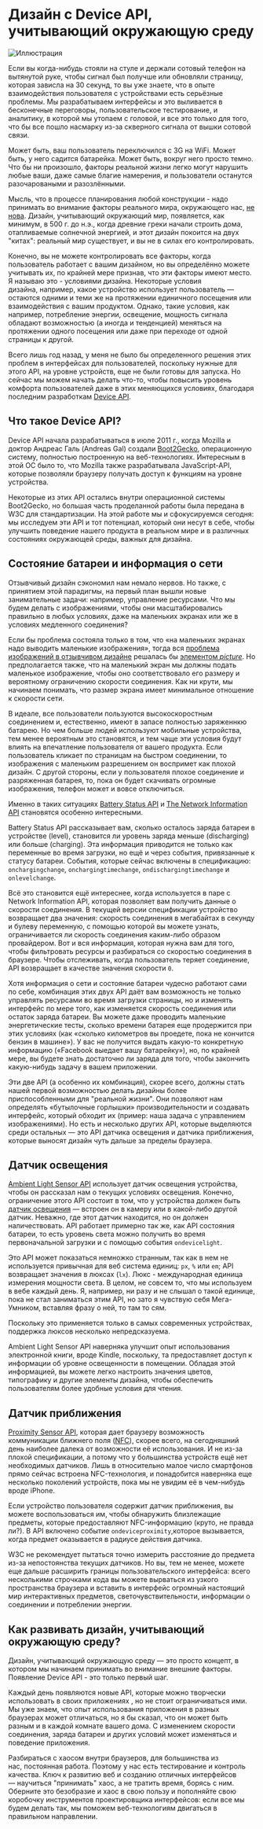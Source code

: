 # Дизайн с Device API, учитывающий окружающую среду

![Иллюстрация](img/header.jpg?raw=true&repo=environmental-design-with-the-device-api "Иллюстрация")

Если вы когда-нибудь стояли на стуле и держали сотовый телефон на вытянутой
руке, чтобы сигнал был получше или обновляли страницу, которая зависла на 30
секунд, то вы уже знаете, что в опыте взаимодействия пользователя с
устройствами есть серьёзные проблемы. Мы разрабатываем интерфейсы и это выливается в бесконечные переговоры, пользовательское тестирование, и аналитику, в которой мы утопаем с головой, и все это только для того, что бы все пошло насмарку из-за скверного сигнала от вышки сотовой связи.

Может быть, ваш пользователь переключился с 3G на WiFi. Может быть, у него садится
батарейка. Может быть, вокруг него просто темно. Что бы ни произошло, факторы реальной
жизни легко  могут нарушить любые ваши, даже самые благие намерения, и пользователи
останутся разочароваными и разозлёнными.

Мысль, что в процессе планирования любой конструкции - надо принимать во внимание факторы
реального мира, окружающего нас, [не нова][1]. Дизайн, учитывающий окружающий мир, появляется,
как минимум, в 500 г. до н.э., когда древние греки начали строить дома, отапливаемые солнечной
энергией, и этот дизайн покоится на двух "китах": реальный мир существует, и вы не в силах его
контролировать.

Конечно, вы не можете контролировать все факторы, когда пользователь работает с
вашим дизайном, но вы определённо можете учитывать их, по крайней мере признав,
что эти факторы имеют место. Я называю это - условиями дизайна. Некоторые
условия дизайна, например, какое устройство использует пользователь — остаются
одними и теми же на протяжении единичного посещения или взаимодействия с вашим
продуктом. Однако, такие условия, как например, потребление энергии, освещение,
мощность сигнала обладают возможностью (а иногда и тенденцией) меняться на
протяжении одного посещения или даже при переходе от одной страницы к другой.

Всего лишь год назад, у меня не было бы определенного решения этих проблем в интерфейсах для
пользователей, поскольку нужные для этого API, на уровне устройств, еще не были готовы для
запуска. Но сейчас мы можем начать делать что-то, чтобы повысить уровень
комфорта пользователей даже в этих меняющихся условиях, благодаря последним
разработкам [Device API][1].

## Что такое Device API?

Device API начала разрабатываться в июле 2011 г., когда Mozilla и доктор Андреас
Галь (Andreas Gal) создали [Boot2Gecko][3], операционную систему, полностью построенную
на веб-технологиях. Интересным в этой ОС было то, что Mozilla также разрабатывала
JavaScript-API, которые позволяли браузеру получать доступ к функциям на уровне устройства.

Некоторые из этих API остались внутри операционной системы Boot2Gecko, но большая часть
проделанной работы была передана в W3C для стандартизации. На этой работе мы и сфокусируемся
сегодня: мы исследуем эти API и тот потенциал, который они несут в себе, чтобы улучшить
поведение нашего продукта в реальном мире и в различных состояниях окружающей среды,
важных для дизайна.

## Состояние батареи и информация о сети

Отзывчивый дизайн сэкономил нам немало нервов. Но также, с принятием этой парадигмы, на
первый план вышли новые занимательные задачи: например, управление ресурсами. Что мы будем
делать с изображениями, чтобы они масштабировались правильно в любых условиях, даже на
маленьких экранах или же в условиях медленного соединения?

Если бы проблема состояла только в том, что «на маленьких экранах надо выводить маленькие
изображения», тогда вся [проблема изображений в отзывчивом дизайне][4] решалась бы
[элементом *picture*][5]. Но предполагается также, что на маленький экран мы должны подать
маленькое изображение, чтобы оно соответствовало его размеру и вероятному ограничению
скорости соединения. Как ни крути, мы начинаем понимать, что размер экрана имеет минимальное
отношение к скорости сети.

В идеале, все пользователи пользуются высокоскоростным соединением и, естественно, имеют
в запасе полностью заряженнкю батарею. Но чем больше людей используют мобильные
устройства, тем менее вероятным это становятся, и тем чаще эти условия будут
влиять на впечатление пользователя от вашего продукта. Если пользователь кликает по
страницам на быстром соединении, то изображения с маленьким разрешением он воспримет
как плохой дизайн. С другой стороны, если у пользователя плохое соединение и
разряженная батарея, то, пока он будет скачивать огромные изображения, телефон
может и вовсе отключиться.

Именно в таких ситуациях [Battery Status API][6] и [The Network Information API][7]
становятся особенно интересными.

Battery Status API рассказывает вам, сколько осталось заряда батареи в устройстве
(level), становится ли уровень заряда меньше (discharging) или больше (charging).
Эта информация приводится не только как переменные во время загрузки, но ещё и через
события, привязанные к статусу батареи. События, которые сейчас включены в спецификацию: `onchargingchange`, `onchargingtimechange`,
`ondischargingtimechange` и `onlevelchange`.

Всё это становится ещё интереснее, когда используется в паре с Network Information API,
которая позволяет вам получить данные о скорости соединения. В текущей версии спецификации
устройство возвращает два значения: скорость соединения в мегабайтах в секунду и булеву
переменную, с помощью которой вы можете узнать, ограничивается ли скорость соединения
каким-либо образом провайдером. Вот и вся информация, которая нужна вам для того, чтобы
фильтровать ресурсы и разбираться со скоростью соединения в браузере. Чтобы отслеживать,
когда пользователь теряет соединение, API возвращает в качестве значения скорости `0`.

Хотя информация о сети и состояние батареи чудесно работают сами по себе, комбинация этих
двух API даёт вам возможность не только управлять ресурсами во время загрузки страницы, но
и изменять интерфейс по мере того, как изменяется скорость соединения или остаток заряда
батареи. Вы можете даже проводить маленькие энергетические тесты, сколько времени батарея
еще продержится при этих условиях (как «сколько километров вы проедете, пока не кончится
бензин в машине»). У вас не получится выдать какую-то конкретную информацию («Facebook
выедает вашу батарейку»), но, по крайней мере, вы будете знать достаточно ли заряда для
того, чтобы закончить какую-нибудь задачу в вашем приложении.

Эти две API (а особенно их комбинация), скорее всего, должны стать нашей первой возможностью
делать дизайны более приспособленными для "реальной жизни". Они позволяют нам определять
«бутылочные горлышки» производительности и создавать интерфейс, который обходит их (пример:
наша задача с управлением изображениями). Но есть и несколько других API, которые выделяются
среди остальных — это API датчика освещения и датчика приближения, которые выносят дизайн чуть
дальше за пределы браузера.

## Датчик освещения

[Ambient Light Sensor API][8] использует датчик освещения устройства, чтобы он рассказал
нам о текущих условиях освещения. Конечно, ограничение этого API состоит в том,
что у устройства должен быть [датчик освещения][9] — встроен он в камеру или в какой-либо
другой датчик. Неважно, где этот датчик находится, но он должен наличествовать. API
работает примерно так же, как API состояния батареи, то есть уровень света можно получить
во время первоначальной загрузки и с помощью события `ondevicelight`.

Это API может показаться немножко странным, так как в нем не используется привычная для
веб система единиц: `px`, `%` или `em`; API возвращает значения в люксах (`lx`).
Люкс - международная единица измерения мощности света. В целом, не совсем то, что мы
используем в вебе каждый день. Я, например, ни разу и не слышал о такой единице, пока не
стал заниматься этим API, но зато я чувствую себя Мега-Умником,
вставляя фразу о ней, то там то сям.

Поскольку это применяется только в самых современных устройствах, поддержка
люксов несколько непредсказуема.

Ambient Light Sensor API наверняка улучшит опыт использования электронной книги,
вроде Kindle, поскольку, та предоставляет доступ к информации об уровне освещенности в
помещении. Обладая этой информацией, вы можете легко настроить значения цветов, типографику
и другие элементы дизайна, чтобы обеспечить пользователям более удобные условия для чтения.

## Датчик приближения

[Proximity Sensor API][10], которая дает браузеру возможность коммуникации ближнего поля
([NFC][11]), скорее всего, на сегодняшний день наиболее далека от возможности её использования.
И не из-за плохой спецификации, а потому что у большинства устройств ещё нет необходимых
датчиков. Лишь в относительно малое число смартфонов прямо сейчас встроена NFC-технология,
и понадобится наверняка еще несколько поколений устройств, пока мы не увидим
её в чем-нибудь вроде iPhone.

Если устройство пользователя содержит датчик приближения, вы можете воспользоваться им, чтобы
обнаружить близлежащие предметы, которые предоставляют NFC-информацию (круто, не правда ли?).
В API включено событие `ondeviceproximity`,которое вызывается, когда предмет оказывается в
радиусе действия датчика.

W3C не рекомендует пытаться точно измерить расстояние до предмета из-за непостоянства
текущих датчиков. Но вы, тем не менее, можете еще дальше расширить границы пользовательского
интерфейса: всего несколькими строчками кода вы можете вырваться из узкого пространства браузера
и вставить в интерфейс огромный настоящий мир интерактивных предметов, светочувствительности,
информации о соединении и потреблении энергии.

## Как развивать дизайн, учитывающий окружающую среду?

Дизайн, учитывающий окружающую среду — это просто концепт, в котором мы начинаем принимать
во внимание внешние факторы. Появление Device API - это только первый шаг.

Каждый день появляются новые API, которые можно творчески использовать в своих
приложениях , но не стоит ограничиваться ими. Мы уже знаем, что опыт
использования приложения в разных браузерах может отличаться, но я бы сказал,
что он может быть разным и в каждой комнате вашего дома. С изменением скорости
соединения, заряда батареи и других условий может изменяться и поведение приложения.

Разбираться с хаосом внутри браузеров, для большинства из нас, постоянная работа. Поэтому
у нас есть тестирование и контроль качества. Ключ к развитию веб и созданию отличных
интерфейсов — научиться "принимать" хаос, а не тратить время, борясь с ним. Оберните это
безобразие и хаос в свою пользу и пополняйте свою коробочку инструментов
проектировщика интерфейсов: если все мы будем делать так,
мы поможем веб-технологиям двигаться в правильном направлении.

[1]: http://en.wikipedia.org/wiki/Environmental_design "Дизайн, учитывающий окружающий мир"
[2]: http://dev.w3.org/2009/dap/ "Device API"
[3]: http://www.wired.com/gadgetlab/2012/05/hands-on-with-boot2gecko-the-mobile-os-built-entirely-on-web-standards/ "Boot2Gecko"
[4]: http://alistapart.com/article/responsive-images-how-they-almost-worked-and-what-we-need#Responsive%20Images:%20How%20They%20Almost%20Worked%20and%20What%20We%20Need "Проблема изображений в отзывчивом дизайне"
[5]: http://www.w3.org/community/respimg/2012/03/15/polyfilling-picture-without-the-overhead/ "Элементом picture"
[6]: http://www.w3.org/TR/battery-status/ "Battery Status API"
[7]: http://www.w3.org/TR/netinfo-api/ "The Network Information API"
[8]: http://www.w3.org/TR/ambient-light/ "Ambient Light Sensor API"
[9]: http://lists.w3.org/Archives/Public/public-device-apis/2012Aug/0084.html "Датчик освещения"
[10]: http://www.w3.org/TR/2012/WD-proximity-20120712/ "Proximity Sensor API"
[11]: http://ru.wikipedia.org/wiki/Near_Field_Communication "NFC"